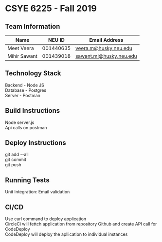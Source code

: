 # CSYE 6225 - Fall 2019

## Team Information

| Name | NEU ID | Email Address |
| --- | --- | --- |
|Meet Veera | 001440635 | veera.m@husky.neu.edu |
|Mihir Sawant | 001439018| sawant.mi@husky.neu.edu |


## Technology Stack
Backend - Node JS<br>
Database - Postgres<br>
Server - Postman<br>

## Build Instructions
Node server.js<br>
Api calls on postman<br>

## Deploy Instructions
git add --all<br>
git commit<br>
git push<br>


## Running Tests
Unit Integration: Email validation<br>

## CI/CD
Use curl command to deploy application<br>
CircleCi will fettch application from repository Github and create API call for CodeDeploy<br>
CodeDeploy will deploy the apllication to individual instances<br>




